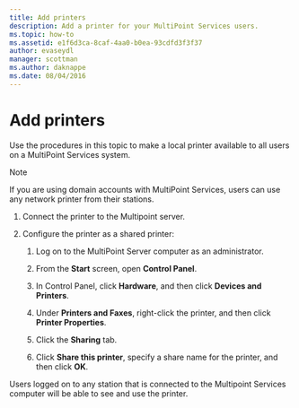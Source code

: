 ```yaml
---
title: Add printers
description: Add a printer for your MultiPoint Services users.
ms.topic: how-to
ms.assetid: e1f6d3ca-8caf-4aa0-b0ea-93cdfd3f3f37
author: evaseydl
manager: scottman
ms.author: daknappe
ms.date: 08/04/2016
---
```

# Add printers
Use the procedures in this topic to make a local printer available to all users on a MultiPoint Services system.

> [!NOTE]
> If you are using domain accounts with MultiPoint Services, users can use any network printer from their stations.

1.  Connect the printer to the Multipoint server.

2.  Configure the printer as a shared printer:

    1.  Log on to the MultiPoint Server computer as an administrator.

    2.  From the **Start** screen, open **Control Panel**.

    3.  In Control Panel, click **Hardware**, and then click **Devices and Printers**.

    4.  Under **Printers and Faxes**, right-click the printer, and then click **Printer Properties**.

    5.  Click the **Sharing** tab.

    6.  Click **Share this printer**, specify a share name for the printer, and then click **OK**.

Users logged on to any station that is connected to the Multipoint Services computer will be able to see and use the printer.
